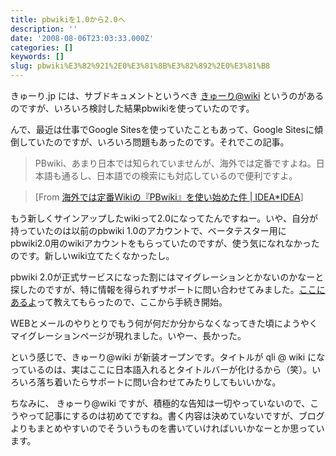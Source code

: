 ```yaml
---
title: pbwikiを1.0から2.0へ
description: ''
date: '2008-08-06T23:03:33.000Z'
categories: []
keywords: []
slug: pbwiki%E3%82%921%2E0%E3%81%8B%E3%82%892%2E0%E3%81%B8
---
```

きゅーり.jp には、サブドキュメントというべき [きゅーり@wiki](http://qlijp.pbwiki.com/) というのがあるのですが、いろいろ検討した結果pbwikiを使っていたのです。

んで、最近は仕事でGoogle Sitesを使っていたこともあって、Google Sitesに傾倒していたのですが、いろいろ問題もあったのです。それでこの記事。

> PBwiki、あまり日本では知られていませんが、海外では定番ですよね。日本語も通るし、日本語での検索にも対応しているので便利ですよ。

> \[From [海外では定番Wikiの『PBwiki』を使い始めた件 | IDEA\*IDEA](http://www.ideaxidea.com/archives/2008/08/wikipbwiki.html)\]

もう新しくサインアップしたwikiって2.0になってたんですねー。いや、自分が持っていたのは以前のpbwiki 1.0のアカウントで、ベータテスター用にpbwiki2.0用のwikiアカウントをもらっていたのですが、使う気になれなかったのです。新しいwiki立てたくなかったし。

pbwiki 2.0が正式サービスになった割にはマイグレーションとかないのかなーと探したのですが、特に情報を得られずサポートに問い合わせてみました。[ここにあるよ](http://pbwiki.com/2)って教えてもらったので、ここから手続き開始。

WEBとメールのやりとりでもう何が何だか分からなくなってきた頃にようやくマイグレーションページが現れました。いやー、長かった。

という感じで、きゅーり@wiki が新装オープンです。タイトルが qli @ wiki になっているのは、実はここに日本語入れるとタイトルバーが化けるから（笑）。いろいろ落ち着いたらサポートに問い合わせてみたりしてもいいかな。

ちなみに、 きゅーり@wiki ですが、積極的な告知は一切やっていないので、こうやって記事にするのは初めてですね。書く内容は決めていないですが、ブログよりもまとめやすいのでそういうものを書いていければいいかなーとか思っています。